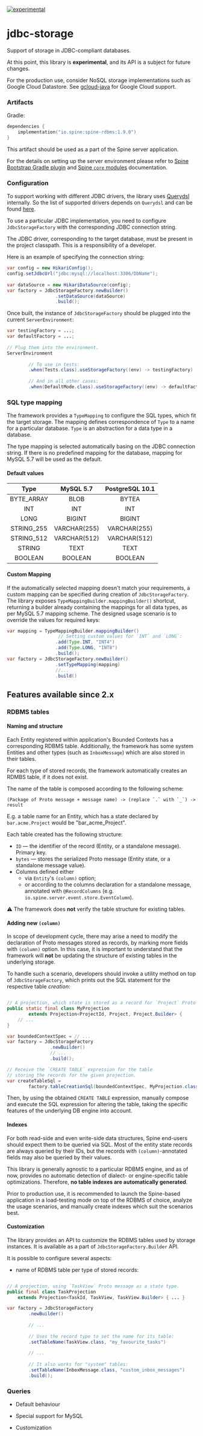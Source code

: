 [![experimental](http://badges.github.io/stability-badges/dist/experimental.svg)](http://github.com/badges/stability-badges)

# jdbc-storage

Support of storage in JDBC-compliant databases.

At this point, this library is **experimental**, and its API is a subject for future changes.

For the production use, consider NoSQL storage implementations such as Google Cloud Datastore. 
See [gcloud-java](https://github.com/SpineEventEngine/gcloud-java/) for Google Cloud support.
  
### Artifacts

Gradle:

```kotlin
dependencies {
    implementation("io.spine:spine-rdbms:1.9.0")
}
```

This artifact should be used as a part of the Spine server application.
 
For the details on setting up the server environment please refer to 
[Spine Bootstrap Gradle plugin](https://github.com/SpineEventEngine/bootstrap/) and 
[Spine `core` modules](https://github.com/SpineEventEngine/core-java/) documentation. 

### Configuration

To support working with different JDBC drivers, the library uses [Querydsl](http://www.querydsl.com/)
internally. So the list of supported drivers depends on `Querydsl` and can be found
[here](http://www.querydsl.com/static/querydsl/4.1.3/reference/html_single/#d0e1067).

To use a particular JDBC implementation, you need to configure `JdbcStorageFactory` with
the corresponding JDBC connection string.
 
The JDBC driver, corresponding to the target database, must be present in the project classpath.
This is a responsibility of a developer.

Here is an example of specifying the connection string:

```java
var config = new HikariConfig();
config.setJdbcUrl("jdbc:mysql://localhost:3306/DbName");
        
var dataSource = new HikariDataSource(config);
var factory = JdbcStorageFactory.newBuilder()
                  .setDataSource(dataSource)
                  .build();
```

Once built, the instance of `JdbcStorageFactory` should be plugged
into the current `ServerEnvironment`:

```java
var testingFactory = ...; 
var defaultFactory = ...;  
        
// Plug them into the environment.
ServerEnvironment
        
        // To use in tests:
        .when(Tests.class).useStorageFactory((env) -> testingFactory)
        
        // And in all other cases:
        .when(DefaultMode.class).useStorageFactory((env) -> defaultFactory)
```

### SQL type mapping

The framework provides a `TypeMapping` to configure the SQL types, which fit the target storage.
The mapping defines correspondence of `Type` to a name for a particular database. 
`Type` is an abstraction for a data type in a database. 

The type mapping is selected automatically basing on the JDBC connection string.
If there is no predefined mapping for the database, 
mapping for MySQL 5.7 will be used as the default.

#### Default values

|    Type    |  MySQL 5.7   | PostgreSQL 10.1 |
|:----------:|:------------:|:---------------:|
| BYTE_ARRAY |     BLOB     |      BYTEA      |
|    INT     |     INT      |       INT       |
|    LONG    |    BIGINT    |     BIGINT      |
| STRING_255 | VARCHAR(255) |  VARCHAR(255)   |
| STRING_512 | VARCHAR(512) |  VARCHAR(512)   |
|   STRING   |     TEXT     |      TEXT       |
|  BOOLEAN   |   BOOLEAN    |     BOOLEAN     |

#### Custom Mapping

If the automatically selected mapping doesn't match your requirements, a custom mapping can be
specified during creation of `JdbcStorageFactory`.  
The library exposes `TypeMappingBuilder.mappingBuilder()` shortcut, returning a builder
already containing the mappings for all data types, as per MySQL 5.7 mapping scheme.
The designed usage scenario is to override the values for required keys:

```java
var mapping = TypeMappingBuilder.mappingBuilder()
                   // Setting custom values for `INT` and `LONG`:
                  .add(Type.INT, "INT4")
                  .add(Type.LONG, "INT8")
                  .build();
var factory = JdbcStorageFactory.newBuilder()
                  .setTypeMapping(mapping)
                  //...
                  .build()
```

## Features available since 2.x

### RDBMS tables

#### Naming and structure

Each Entity registered within application's Bounded Contexts has a corresponding RDBMS table.
Additionally, the framework has some system Entities and other types (such as `InboxMessage`)
which are also stored in their tables.

For each type of stored records, the framework automatically creates an RDMBS table, 
if it does not exist.

The name of the table is composed according to the following scheme:

```
(Package of Proto message + message name) -> (replace `.` with `_`) -> result 
```

E.g. a table name for an Entity, which has a state declared by `bar.acme.Project` would be
"bar_acme_Project".

Each table created has the following structure:

* `ID` — the identifier of the record (Entity, or a standalone message). Primary key.
* `bytes` — stores the serialized Proto message (Entity state, or a standalone message value).
* Columns defined either
     * via `Entity`'s `(column)` option;
     * or according to the columns declaration for a standalone message,
       annotated with `@RecordColumns` (e.g. `io.spine.server.event.store.EventColumn`).

:warning: The framework does **not** verify the table structure for existing tables.

#### Adding new `(column)`

In scope of development cycle, there may arise a need to modify the declaration of
Proto messages stored as records, by marking more fields with `(column)` option.
In this case, it is important to understand that the framework will **not** be updating
the structure of existing tables in the underlying storage.

To handle such a scenario, developers should invoke a utility method on top of `JdbcStorageFactory`,
which prints out the SQL statement for the respective table _creation_: 

```java

// A projection, which state is stored as a record for `Project` Proto message.
public static final class MyProjection
        extends Projection<ProjectId, Project, Project.Builder> {
    // ...
}

var boundedContextSpec = // ...
var factory = JdbcStorageFactory
                .newBuilder()
                // ...
                .build();

// Receive the `CREATE TABLE` expression for the table
// storing the records for the given projection.
var createTableSql = 
        factory.tableCreationSql(boundedContextSpec, MyProjection.class);

```

Then, by using the obtained `CREATE TABLE` expression, manually compose and execute
the SQL expression for altering the table, taking the specific features
of the underlying DB engine into account.

#### Indexes

For both read-side and even write-side data structures, Spine end-users should
expect them to be queried via SQL. Most of the entity state records are always queried by their IDs,
but the records with `(column)`-annotated fields may also be queried by their values.

This library is generally agnostic to a particular RDBMS engine, and as of now, provides
no automatic detection of dialect- or engine-specific table optimizations. 
Therefore, **no table indexes are automatically generated**.

Prior to production use, it is recommended to launch the Spine-based application 
in a load-testing mode on top of the RDBMS of choice, analyze the usage scenarios,
and manually create indexes which suit the scenarios best.

#### Customization

The library provides an API to customize the RDBMS tables used by storage instances.
It is available as a part of `JdbcStorageFactory.Builder` API.

It is possible to configure several aspects:

* name of RDBMS table per type of stored records:

```java

// A projection, using `TaskView` Proto message as a state type.
public final class TaskProjection
    extends Projection<TaskId, TaskView, TaskView.Builder> { ... }

var factory = JdbcStorageFactory
        .newBuilder()
        
        // ...
        
        // Uses the record type to set the name for its table:
        .setTableName(TaskView.class, "my_favourite_tasks")
        
        // ...
        
        // It also works for "system" tables:
        .setTableName(InboxMessage.class, "custom_inbox_messages")
        .build();
```


### Queries

- Default behaviour

- Special support for MySQL

- Customization